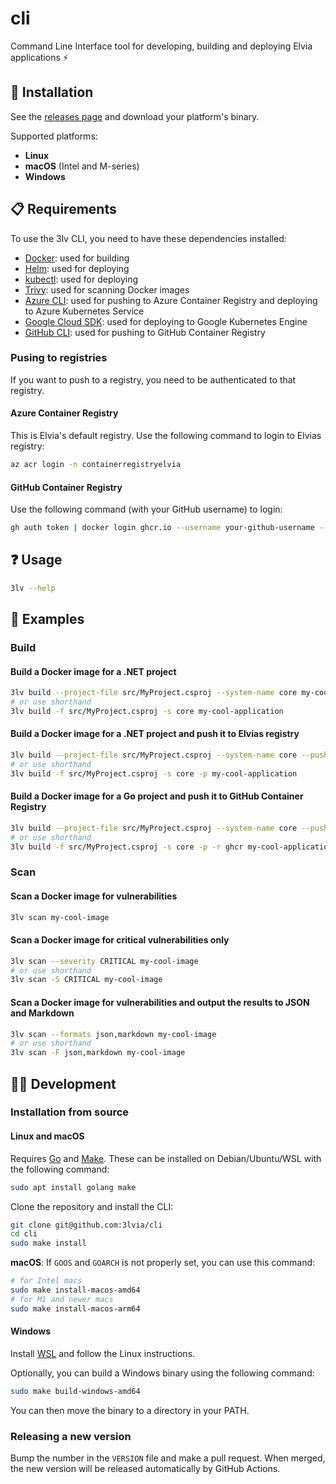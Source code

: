 # cli

Command Line Interface tool for developing, building and deploying Elvia applications ⚡

## 💾 Installation

See the [releases page](https://github.com/3lvia/cli/releases) and download your platform's binary.

Supported platforms:

- **Linux**
- **macOS** (Intel and M-series)
- **Windows**

## 📋 Requirements

To use the 3lv CLI, you need to have these dependencies installed:

- [Docker](https://docs.docker.com/engine/install): used for building
- [Helm](https://helm.sh/docs/intro/install): used for deploying
- [kubectl](https://kubernetes.io/docs/tasks/tools/install-kubectl): used for deploying
- [Trivy](https://aquasecurity.github.io/trivy): used for scanning Docker images
- [Azure CLI](https://docs.microsoft.com/en-us/cli/azure/install-azure-cli): used for pushing to Azure Container Registry and deploying to Azure Kubernetes Service
- [Google Cloud SDK](https://cloud.google.com/sdk/docs/install): used for deploying to Google Kubernetes Engine
- [GitHub CLI](https://cli.github.com): used for pushing to GitHub Container Registry

### Pusing to registries

If you want to push to a registry, you need to be authenticated to that registry.

#### Azure Container Registry

This is Elvia's default registry.
Use the following command to login to Elvias registry:

```bash
az acr login -n containerregistryelvia
```

#### GitHub Container Registry

Use the following command (with your GitHub username) to login:

```bash
gh auth token | docker login ghcr.io --username your-github-username --password-stdin
```

## ❓ Usage

```bash
3lv --help
```

## 📖 Examples

### Build

#### Build a Docker image for a .NET project

```bash
3lv build --project-file src/MyProject.csproj --system-name core my-cool-application
# or use shorthand
3lv build -f src/MyProject.csproj -s core my-cool-application
```

#### Build a Docker image for a .NET project and push it to Elvias registry

```bash
3lv build --project-file src/MyProject.csproj --system-name core --push my-cool-application
# or use shorthand
3lv build -f src/MyProject.csproj -s core -p my-cool-application
```

#### Build a Docker image for a Go project and push it to GitHub Container Registry

```bash
3lv build --project-file src/MyProject.csproj --system-name core --push --registry ghcr my-cool-application
# or use shorthand
3lv build -f src/MyProject.csproj -s core -p -r ghcr my-cool-application
```

### Scan

#### Scan a Docker image for vulnerabilities

```bash
3lv scan my-cool-image
```

#### Scan a Docker image for critical vulnerabilities only

```bash
3lv scan --severity CRITICAL my-cool-image
# or use shorthand
3lv scan -S CRITICAL my-cool-image
```

#### Scan a Docker image for vulnerabilities and output the results to JSON and Markdown

```bash
3lv scan --formats json,markdown my-cool-image
# or use shorthand
3lv scan -F json,markdown my-cool-image
```

## 🧑‍💻 Development

### Installation from source

#### Linux and macOS

Requires [Go](https://golang.org) and [Make](https://www.gnu.org/software/make).
These can be installed on Debian/Ubuntu/WSL with the following command:

```bash
sudo apt install golang make
```

Clone the repository and install the CLI:

```bash
git clone git@github.com:3lvia/cli
cd cli
sudo make install
```

**macOS**: If `GOOS` and `GOARCH` is not properly set, you can use this command:

```bash
# for Intel macs
sudo make install-macos-amd64
# for M1 and newer macs
sudo make install-macos-arm64
```

#### Windows

Install [WSL](https://learn.microsoft.com/en-us/windows/wsl/install) and follow the Linux instructions.

Optionally, you can build a Windows binary using the following command:

```bash
sudo make build-windows-amd64
```

You can then move the binary to a directory in your PATH.

### Releasing a new version

Bump the number in the `VERSION` file and make a pull request.
When merged, the new version will be released automatically by GitHub Actions.
